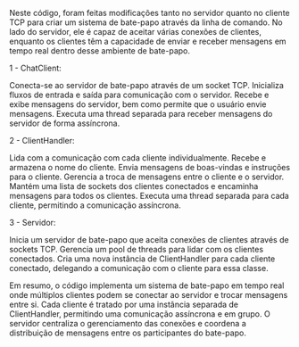Neste código, foram feitas modificações tanto no servidor quanto no cliente TCP para criar um sistema de bate-papo através da linha de comando. No lado do servidor, ele é capaz de aceitar várias conexões de clientes, enquanto os clientes têm a capacidade de enviar e receber mensagens em tempo real dentro desse ambiente de bate-papo.

1 - ChatClient:

Conecta-se ao servidor de bate-papo através de um socket TCP.
Inicializa fluxos de entrada e saída para comunicação com o servidor.
Recebe e exibe mensagens do servidor, bem como permite que o usuário envie mensagens.
Executa uma thread separada para receber mensagens do servidor de forma assíncrona.

2 - ClientHandler:

Lida com a comunicação com cada cliente individualmente.
Recebe e armazena o nome do cliente.
Envia mensagens de boas-vindas e instruções para o cliente.
Gerencia a troca de mensagens entre o cliente e o servidor.
Mantém uma lista de sockets dos clientes conectados e encaminha mensagens para todos os clientes.
Executa uma thread separada para cada cliente, permitindo a comunicação assíncrona.

3 - Servidor:

Inicia um servidor de bate-papo que aceita conexões de clientes através de sockets TCP.
Gerencia um pool de threads para lidar com os clientes conectados.
Cria uma nova instância de ClientHandler para cada cliente conectado, delegando a comunicação com o cliente para essa classe.

Em resumo, o código implementa um sistema de bate-papo em tempo real onde múltiplos clientes podem se conectar ao servidor e trocar mensagens entre si. Cada cliente é tratado por uma instância separada de ClientHandler, permitindo uma comunicação assíncrona e em grupo. O servidor centraliza o gerenciamento das conexões e coordena a distribuição de mensagens entre os participantes do bate-papo.